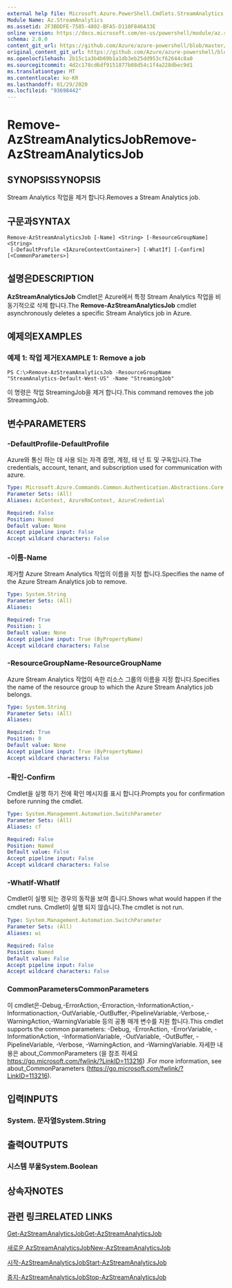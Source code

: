 ```yaml
---
external help file: Microsoft.Azure.PowerShell.Cmdlets.StreamAnalytics.dll-Help.xml
Module Name: Az.StreamAnalytics
ms.assetid: 2F3BDDFE-7585-4802-BFA5-D110F846A33E
online version: https://docs.microsoft.com/en-us/powershell/module/az.streamanalytics/remove-azstreamanalyticsjob
schema: 2.0.0
content_git_url: https://github.com/Azure/azure-powershell/blob/master/src/StreamAnalytics/StreamAnalytics/help/Remove-AzStreamAnalyticsJob.md
original_content_git_url: https://github.com/Azure/azure-powershell/blob/master/src/StreamAnalytics/StreamAnalytics/help/Remove-AzStreamAnalyticsJob.md
ms.openlocfilehash: 2b15c1a3b4b69b1a1db3eb25dd953cf62644c8a0
ms.sourcegitcommit: 4d2c178cd6df9151877b08d54c1f4a228dbec9d1
ms.translationtype: MT
ms.contentlocale: ko-KR
ms.lasthandoff: 01/29/2020
ms.locfileid: "93698442"
---
```

# <span data-ttu-id="38e77-101">Remove-AzStreamAnalyticsJob</span><span class="sxs-lookup"><span data-stu-id="38e77-101">Remove-AzStreamAnalyticsJob</span></span>

## <span data-ttu-id="38e77-102">SYNOPSIS</span><span class="sxs-lookup"><span data-stu-id="38e77-102">SYNOPSIS</span></span>
<span data-ttu-id="38e77-103">Stream Analytics 작업을 제거 합니다.</span><span class="sxs-lookup"><span data-stu-id="38e77-103">Removes a Stream Analytics job.</span></span>

## <span data-ttu-id="38e77-104">구문과</span><span class="sxs-lookup"><span data-stu-id="38e77-104">SYNTAX</span></span>

```
Remove-AzStreamAnalyticsJob [-Name] <String> [-ResourceGroupName] <String>
 [-DefaultProfile <IAzureContextContainer>] [-WhatIf] [-Confirm] [<CommonParameters>]
```

## <span data-ttu-id="38e77-105">설명은</span><span class="sxs-lookup"><span data-stu-id="38e77-105">DESCRIPTION</span></span>
<span data-ttu-id="38e77-106">**AzStreamAnalyticsJob** Cmdlet은 Azure에서 특정 Stream Analytics 작업을 비동기적으로 삭제 합니다.</span><span class="sxs-lookup"><span data-stu-id="38e77-106">The **Remove-AzStreamAnalyticsJob** cmdlet asynchronously deletes a specific Stream Analytics job in Azure.</span></span>

## <span data-ttu-id="38e77-107">예제의</span><span class="sxs-lookup"><span data-stu-id="38e77-107">EXAMPLES</span></span>

### <span data-ttu-id="38e77-108">예제 1: 작업 제거</span><span class="sxs-lookup"><span data-stu-id="38e77-108">EXAMPLE 1: Remove a job</span></span>
```
PS C:\>Remove-AzStreamAnalyticsJob -ResourceGroupName "StreamAnalytics-Default-West-US" -Name "StreamingJob"
```

<span data-ttu-id="38e77-109">이 명령은 작업 StreamingJob을 제거 합니다.</span><span class="sxs-lookup"><span data-stu-id="38e77-109">This command removes the job StreamingJob.</span></span>

## <span data-ttu-id="38e77-110">변수</span><span class="sxs-lookup"><span data-stu-id="38e77-110">PARAMETERS</span></span>

### <span data-ttu-id="38e77-111">-DefaultProfile</span><span class="sxs-lookup"><span data-stu-id="38e77-111">-DefaultProfile</span></span>
<span data-ttu-id="38e77-112">Azure와 통신 하는 데 사용 되는 자격 증명, 계정, 테 넌 트 및 구독입니다.</span><span class="sxs-lookup"><span data-stu-id="38e77-112">The credentials, account, tenant, and subscription used for communication with azure.</span></span>

```yaml
Type: Microsoft.Azure.Commands.Common.Authentication.Abstractions.Core.IAzureContextContainer
Parameter Sets: (All)
Aliases: AzContext, AzureRmContext, AzureCredential

Required: False
Position: Named
Default value: None
Accept pipeline input: False
Accept wildcard characters: False
```

### <span data-ttu-id="38e77-113">-이름</span><span class="sxs-lookup"><span data-stu-id="38e77-113">-Name</span></span>
<span data-ttu-id="38e77-114">제거할 Azure Stream Analytics 작업의 이름을 지정 합니다.</span><span class="sxs-lookup"><span data-stu-id="38e77-114">Specifies the name of the Azure Stream Analytics job to remove.</span></span>

```yaml
Type: System.String
Parameter Sets: (All)
Aliases:

Required: True
Position: 1
Default value: None
Accept pipeline input: True (ByPropertyName)
Accept wildcard characters: False
```

### <span data-ttu-id="38e77-115">-ResourceGroupName</span><span class="sxs-lookup"><span data-stu-id="38e77-115">-ResourceGroupName</span></span>
<span data-ttu-id="38e77-116">Azure Stream Analytics 작업이 속한 리소스 그룹의 이름을 지정 합니다.</span><span class="sxs-lookup"><span data-stu-id="38e77-116">Specifies the name of the resource group to which the Azure Stream Analytics job belongs.</span></span>

```yaml
Type: System.String
Parameter Sets: (All)
Aliases:

Required: True
Position: 0
Default value: None
Accept pipeline input: True (ByPropertyName)
Accept wildcard characters: False
```

### <span data-ttu-id="38e77-117">-확인</span><span class="sxs-lookup"><span data-stu-id="38e77-117">-Confirm</span></span>
<span data-ttu-id="38e77-118">Cmdlet을 실행 하기 전에 확인 메시지를 표시 합니다.</span><span class="sxs-lookup"><span data-stu-id="38e77-118">Prompts you for confirmation before running the cmdlet.</span></span>

```yaml
Type: System.Management.Automation.SwitchParameter
Parameter Sets: (All)
Aliases: cf

Required: False
Position: Named
Default value: False
Accept pipeline input: False
Accept wildcard characters: False
```

### <span data-ttu-id="38e77-119">-WhatIf</span><span class="sxs-lookup"><span data-stu-id="38e77-119">-WhatIf</span></span>
<span data-ttu-id="38e77-120">Cmdlet이 실행 되는 경우의 동작을 보여 줍니다.</span><span class="sxs-lookup"><span data-stu-id="38e77-120">Shows what would happen if the cmdlet runs.</span></span>
<span data-ttu-id="38e77-121">Cmdlet이 실행 되지 않습니다.</span><span class="sxs-lookup"><span data-stu-id="38e77-121">The cmdlet is not run.</span></span>

```yaml
Type: System.Management.Automation.SwitchParameter
Parameter Sets: (All)
Aliases: wi

Required: False
Position: Named
Default value: False
Accept pipeline input: False
Accept wildcard characters: False
```

### <span data-ttu-id="38e77-122">CommonParameters</span><span class="sxs-lookup"><span data-stu-id="38e77-122">CommonParameters</span></span>
<span data-ttu-id="38e77-123">이 cmdlet은-Debug,-ErrorAction,-Erroraction,-InformationAction,-Informationaction,-OutVariable,-OutBuffer,-PipelineVariable,-Verbose,-WarningAction,-WarningVariable 등의 공통 매개 변수를 지원 합니다.</span><span class="sxs-lookup"><span data-stu-id="38e77-123">This cmdlet supports the common parameters: -Debug, -ErrorAction, -ErrorVariable, -InformationAction, -InformationVariable, -OutVariable, -OutBuffer, -PipelineVariable, -Verbose, -WarningAction, and -WarningVariable.</span></span> <span data-ttu-id="38e77-124">자세한 내용은 about_CommonParameters (을 참조 하세요 https://go.microsoft.com/fwlink/?LinkID=113216) .</span><span class="sxs-lookup"><span data-stu-id="38e77-124">For more information, see about_CommonParameters (https://go.microsoft.com/fwlink/?LinkID=113216).</span></span>

## <span data-ttu-id="38e77-125">입력</span><span class="sxs-lookup"><span data-stu-id="38e77-125">INPUTS</span></span>

### <span data-ttu-id="38e77-126">System. 문자열</span><span class="sxs-lookup"><span data-stu-id="38e77-126">System.String</span></span>

## <span data-ttu-id="38e77-127">출력</span><span class="sxs-lookup"><span data-stu-id="38e77-127">OUTPUTS</span></span>

### <span data-ttu-id="38e77-128">시스템 부울</span><span class="sxs-lookup"><span data-stu-id="38e77-128">System.Boolean</span></span>

## <span data-ttu-id="38e77-129">상속자</span><span class="sxs-lookup"><span data-stu-id="38e77-129">NOTES</span></span>

## <span data-ttu-id="38e77-130">관련 링크</span><span class="sxs-lookup"><span data-stu-id="38e77-130">RELATED LINKS</span></span>

[<span data-ttu-id="38e77-131">Get-AzStreamAnalyticsJob</span><span class="sxs-lookup"><span data-stu-id="38e77-131">Get-AzStreamAnalyticsJob</span></span>](./Get-AzStreamAnalyticsJob.md)

[<span data-ttu-id="38e77-132">새로운 AzStreamAnalyticsJob</span><span class="sxs-lookup"><span data-stu-id="38e77-132">New-AzStreamAnalyticsJob</span></span>](./New-AzStreamAnalyticsJob.md)

[<span data-ttu-id="38e77-133">시작-AzStreamAnalyticsJob</span><span class="sxs-lookup"><span data-stu-id="38e77-133">Start-AzStreamAnalyticsJob</span></span>](./Start-AzStreamAnalyticsJob.md)

[<span data-ttu-id="38e77-134">중지-AzStreamAnalyticsJob</span><span class="sxs-lookup"><span data-stu-id="38e77-134">Stop-AzStreamAnalyticsJob</span></span>](./Stop-AzStreamAnalyticsJob.md)


